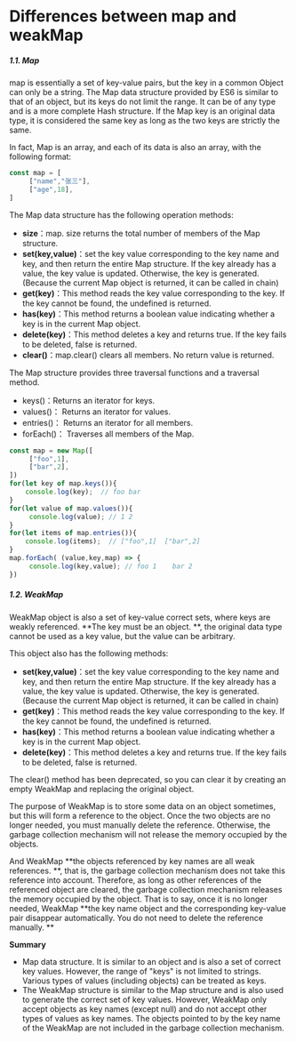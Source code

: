 # **Differences between map and weakMap**

##### 1.1. Map

map is essentially a set of key-value pairs, but the key in a common Object can only be a string. The Map data structure provided by ES6 is similar to that of an object, but its keys do not limit the range. It can be of any type and is a more complete Hash structure. If the Map key is an original data type, it is considered the same key as long as the two keys are strictly the same. 

In fact, Map is an array, and each of its data is also an array, with the following format:

```javascript
const map = [
     ["name","张三"],
     ["age",18],
]
```

The Map data structure has the following operation methods:

- **size**：map. size returns the total number of members of the Map structure. 
- **set(key,value)**：set the key value corresponding to the key name and key, and then return the entire Map structure. If the key already has a value, the key value is updated. Otherwise, the key is generated. (Because the current Map object is returned, it can be called in chain) 
- **get(key)**：This method reads the key value corresponding to the key. If the key cannot be found, the undefined is returned. 
- **has(key)**：This method returns a boolean value indicating whether a key is in the current Map object. 
- **delete(key)**：This method deletes a key and returns true. If the key fails to be deleted, false is returned.
- **clear()**：map.clear() clears all members. No return value is returned. 

The Map structure provides three traversal functions and a traversal method.

- keys()：Returns an iterator for keys.
- values()： Returns an iterator for values.
- entries()：  Returns an iterator for all members.
- forEach()： Traverses all members of the Map.

```javascript
const map = new Map([
     ["foo",1],
     ["bar",2],
])
for(let key of map.keys()){
    console.log(key);  // foo bar
}
for(let value of map.values()){
     console.log(value); // 1 2
}
for(let items of map.entries()){
    console.log(items);  // ["foo",1]  ["bar",2]
}
map.forEach( (value,key,map) => {
     console.log(key,value); // foo 1    bar 2
})
```

##### 1.2. **WeakMap**

WeakMap object is also a set of key-value correct sets, where keys are weakly referenced. **The key must be an object. **, the original data type cannot be used as a key value, but the value can be arbitrary. 

This object also has the following methods: 

- **set(key,value)**：set the key value corresponding to the key name and key, and then return the entire Map structure. If the key already has a value, the key value is updated. Otherwise, the key is generated. (Because the current Map object is returned, it can be called in chain)
- **get(key)**：This method reads the key value corresponding to the key. If the key cannot be found, the undefined is returned. 
- **has(key)**：This method returns a boolean value indicating whether a key is in the current Map object. 
- **delete(key)**：This method deletes a key and returns true. If the key fails to be deleted, false is returned. 

The clear() method has been deprecated, so you can clear it by creating an empty WeakMap and replacing the original object.

The purpose of WeakMap is to store some data on an object sometimes, but this will form a reference to the object. Once the two objects are no longer needed, you must manually delete the reference. Otherwise, the garbage collection mechanism will not release the memory occupied by the objects.

And WeakMap **the objects referenced by key names are all weak references. **, that is, the garbage collection mechanism does not take this reference into account. Therefore, as long as other references of the referenced object are cleared, the garbage collection mechanism releases the memory occupied by the object. That is to say, once it is no longer needed, WeakMap **the key name object and the corresponding key-value pair disappear automatically. You do not need to delete the reference manually. **

**Summary**

- Map data structure. It is similar to an object and is also a set of correct key values. However, the range of "keys" is not limited to strings. Various types of values (including objects) can be treated as keys.
- The WeakMap structure is similar to the Map structure and is also used to generate the correct set of key values. However, WeakMap only accept objects as key names (except null) and do not accept other types of values as key names. The objects pointed to by the key name of the WeakMap are not included in the garbage collection mechanism.

